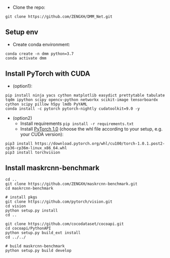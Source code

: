- Clone the repo: 
```shell
git clone https://github.com/ZENGXH/DMM_Net.git
```

## Setup env
- Create conda environment:
```
conda create -n dmm python=3.7
conda activate dmm
```

## Install PyTorch with CUDA 
- (option1): 
```
pip install ninja yacs cython matplotlib easydict prettytable tabulate tqdm ipython scipy opencv-python networkx scikit-image tensorboardx cython scipy pillow h5py lmdb PyYAML
conda install -c pytorch pytorch-nightly cudatoolkit=9.0 -y 
```

- (option2)
    - Install requirements `pip install -r requirements.txt`
    - Install [PyTorch 1.0](http://pytorch.org/) (choose the whl file according to your setup, e.g. your CUDA version):
```shell
pip3 install https://download.pytorch.org/whl/cu100/torch-1.0.1.post2-cp36-cp36m-linux_x86_64.whl
pip3 install torchvision
```
## Install maskrcnn-benchmark

```
cd ..
git clone https://github.com/ZENGXH/maskrcnn-benchmark.git
cd maskrcnn-benchmark

# install pkgs
git clone https://github.com/pytorch/vision.git
cd vision
python setup.py install
cd ..

git clone https://github.com/cocodataset/cocoapi.git
cd cocoapi/PythonAPI
python setup.py build_ext install
cd ../../

# build maskrcnn-benchmark 
python setup.py build develop
```
